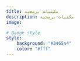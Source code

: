 ```yaml
---
title: مكتبات برمجية
description: مكتبات برمجية
image:

# Badge style
style:
    background: "#3465a4"
    color: "#fff"
---
```

